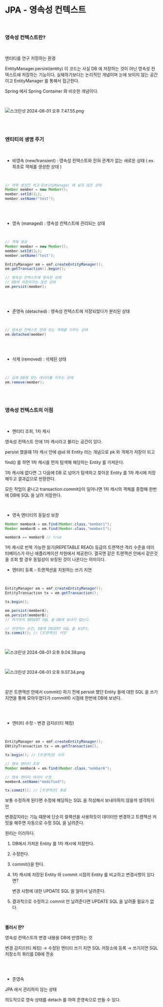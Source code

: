 # JPA - 영속성 컨텍스트

<br/>

### 영속성 컨텍스트란?

<br/>

엔티티를 연구 저장하는 환경

EntityManager.persist(entity) 이 코드는 사실 DB 에 저장하는 것이 아닌 영속성 컨텍스트에 저장하는 기능이다. 실체하기보다는 논리적인 개념이며 눈에 보이지 않는 공간이고 EntityManager 를 통해서 접근한다.

Spring 에서 Spring Container 와 비슷한 개념이다.

<br/>

![스크린샷 2024-08-01 오후 7.47.55.png](https://prod-files-secure.s3.us-west-2.amazonaws.com/2fb4e0b6-2f67-42d5-ae18-318abefb8cc9/5bc7f1d3-8a49-42ba-a86f-2c94798fbd8f/%E1%84%89%E1%85%B3%E1%84%8F%E1%85%B3%E1%84%85%E1%85%B5%E1%86%AB%E1%84%89%E1%85%A3%E1%86%BA_2024-08-01_%E1%84%8B%E1%85%A9%E1%84%92%E1%85%AE_7.47.55.png)

<br/>
<br/>

### 엔티티의 생명 주기

<br/>

- 비영속 (new/transient) : 영속성 컨텍스트와 전혀 관계가 없는 새로운 상태 ( ex. 최초로 객체를 생성한 상태 )

<br/>

```java
// 객체 생성만 하고 EntityManager 에 넣지 않은 상태
Member member = new Member();
member.setId(1L);
member.setName("test");
```

<br/>
<br/>

- 영속 (managed) : 영속성 컨텍스트에 관리되는 상태

<br/>

```java
// 객체 생성
Member member = new Member();
member.setId(1L);
member.setName("test");

EntityManager em = emf.createEntityManager();
em.getTransaction().begin();

// 영속성 컨텍스트에 영속된 상태
// DB에 저장되지는 않은 상태
em.persist(member);
```

<br/>
<br/>

- 준영속 (detached) : 영속성 컨텍스트에 저장되었다가 분리된 상태

<br/>

```java
// 영속성 컨텍스트 안에 있는 객체를 지우는 상태
em.detached(member)
```

<br/>
<br/>

- 삭제 (removed) : 삭제된 상태

<br/>

```java
// 실제 DB에 있는 데이터를 지우는 상태
em.remove(member);
```

<br/>
<br/>

### 영속성 컨텍스트의 이점

<br/>

- 엔티티 조회, 1차 캐시

영속성 컨텍스트 안에 1차 캐시라고 불리는 공간이 있다.

persist 했을떄 1차 캐시 안에 @id 와 Entity 라는 개념으로 pk 와 객체가 저장이 되고

find() 를 하면 1차 캐시를 먼저 탐색해 해당하는 Entity 를 가져온다.

1차 캐시에 없다면 그 다음에 DB 로 넘어가 탐색하고 찾아온 Entity 를 1차 캐시에 저장해두고 결과값으로 반환한다.

모든 작업이 끝나고 transaction.commit()이 일어나면 1차 캐시의 객체를 종합해 한번에 DB에 SQL 을 날려 저장한다.

<br/>

- 영속 엔티티의 동일성 보장

```java
Member memberA = em.find(Member.class,"member1");
Member memberB = em.find(Member.class,"member1");

memberA == memberB // true
```

1차 캐시로 반복 가능한 읽기(REPETABLE READ) 등급의 트랜잭션 격리 수준을 데이터베이스가 아닌 애플리케이션 차원에서 제공한다. 결국엔 같은 트랜잭션 안에서 같은것을 조회 할 경우 동일성이 보장된 것이 나온다는 의미이다.

- 엔티티 등록 - 트랜잭션을 지원하는 쓰기 지연

<br/>

```java
EntityManager em = emf.createEntityManager();
EntityTransaction tx = em.getTransaction();

tx.begin();

em.persist(memberA);
em.persist(memberB);
// 여기까지 INSERT SQL 을 DB에 보내지 않는다.

// 커밋하는 순간, DB에 INSERT SQL 을 보낸다.
tx.commit(); // [트랜잭션] 커밋
```

<br/>

![스크린샷 2024-08-01 오후 9.04.39.png](https://prod-files-secure.s3.us-west-2.amazonaws.com/2fb4e0b6-2f67-42d5-ae18-318abefb8cc9/83a2006c-ef6c-4c35-80fa-dd670aa32550/%E1%84%89%E1%85%B3%E1%84%8F%E1%85%B3%E1%84%85%E1%85%B5%E1%86%AB%E1%84%89%E1%85%A3%E1%86%BA_2024-08-01_%E1%84%8B%E1%85%A9%E1%84%92%E1%85%AE_9.04.39.png)

<br/>

![스크린샷 2024-08-01 오후 9.07.34.png](https://prod-files-secure.s3.us-west-2.amazonaws.com/2fb4e0b6-2f67-42d5-ae18-318abefb8cc9/6b3ae18f-da6a-44f2-9259-604febadf9dc/%E1%84%89%E1%85%B3%E1%84%8F%E1%85%B3%E1%84%85%E1%85%B5%E1%86%AB%E1%84%89%E1%85%A3%E1%86%BA_2024-08-01_%E1%84%8B%E1%85%A9%E1%84%92%E1%85%AE_9.07.34.png)

<br/>

같은 트랜잭션 안에서 commit() 하기 전에 persist 했던 Entity 들에 대한 SQL 을 쓰기 지연을 통해 모아두었다가 commitI() 시점에 한번에 DB에 보낸다.

<br/>
<br/>

- 엔티티 수정 - 변경 감지(더티 체킹)

<br/>

```java
EntityManager em = emf.createEntityManager();
ENtityTransaction tx = em.getTransaction();

tx.begin(); // [트랜잭션] 시작

// 영속 엔티티 조회
Member memberA = em.find(Member.class,"memberA");

// 영속 엔티티 데이터 수정
memberA.setName("modified");

tx.commit(); // [트랜잭션] 종료
```

보통 수정하게 된다면 수정에 해당하는 SQL 을 작성해서 보내야하지 않을까 생각하지만

변경감지라는 기능 떄문에 단순히 컬랙션을 사용하듯이 데이터만 변경하고 트랜잭션 커밋을 해주면 자동으로 수정 SQL 을 날려준다.

원리는 이러하다.

1. DB에서 가져온 Entity 를 1차 캐시에 저장한다.
2. 수정한다.
3. commit()을 한다.
4. 1차 캐시에 저장된 Entity 와 commit 시점의 Entity 를 비교하고 변경사항이 있다면?

   변경 사항에 대한 UPDATE SQL 을 알아서 날려준다.

5. 결과적으로 수정하고 commit 만 날려준다면 UPDATE SQL 을 날려줄 필요가 없다.

<br/>

**플러시 란?**

영속성 컨텍스트의 변경 내용을 DB에 반영하는 것

변경 감지(더티 체킹) → 수정된 엔티티 쓰기 지연 SQL 저장소에 등록 → 쓰기지연 SQL 저장소의 쿼리를 DB에 전송

<br/>
<br/>

- 준영속

JPA 에서 관리하지 않는 상태

의도적으로 영속 상태를 detach 를 하여 준영속으로 만들 수 있다.
